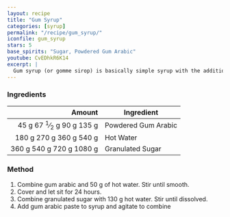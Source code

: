 ```yaml
---
layout: recipe
title: "Gum Syrup"
categories: [syrup]
permalink: "/recipe/gum_syrup/"
iconfile: gum_syrup
stars: 5
base_spirits: "Sugar, Powdered Gum Arabic"
youtube: CvEDhkR6K14
excerpt: |
  Gum syrup (or gomme sirop) is basically simple syrup with the addition of powdered gum arabic. Its main benefit in a drink is added texture. Because it’s thicker, a good amount of weight is added to the drink. It takes a bit more forethought than simple syrup because you have to allow time for the gum arabic to fully incorporate, but the results are nice.<br><br>Typically, gum arabic is added to a rich simple syrup (2:1 sugar:water) so it is sweeter. When a drink calls for a plain simple syrup (1:1). You notice the added texture more so than an increase in sweetness, but it’s still much less thick than gomme syrup.
---
```


### Ingredients

| Amount | Ingredient          |
| -----: | ------------------- |
|   <span class="onex active">45 g </span> <span class="onehalfx">67 <sup>1</sup>&frasl;<sub>2</sub> g </span> <span class="twox">90 g </span> <span class="threex">135 g </span>| Powdered Gum Arabic |
|  <span class="onex active">180 g </span> <span class="onehalfx">270 g </span> <span class="twox">360 g </span> <span class="threex">540 g </span>| Hot Water           |
|  <span class="onex active">360 g </span> <span class="onehalfx">540 g </span> <span class="twox">720 g </span> <span class="threex">1080 g </span>| Granulated Sugar    |

### Method

1. Combine gum arabic and 50 g of hot water. Stir until smooth. 
2. Cover and let sit for 24 hours.
3. Combine granulated sugar with 130 g hot water. Stir until dissolved.
4. Add gum arabic paste to syrup and agitate to combine

    
<script type="application/ld+json">
{
  "@context": "https://schema.org",
  "@type": "Recipe",
  "author": {
    "@type": "Person",
    "name": "{{ page.author }}"
    },
  "image": "{%- for page in page.categories limit: 1 %}{% assign cat = site.data.categories | where: "slug", page | first %}{{ site.url }}{{ site.baseurl}}/assets/images/category_{{cat.slug}}.svg{% endfor -%}",
  "description": "{{ page.excerpt | strip_html | replace: '"', "'" }}",
  "recipeIngredient": [
  "45 g Powdered Gum Arabic",
  " 180 g Hot Water",
  " 360 g Granulated Sugar "
    ],
  "name": "{{ page.title }}",
  "recipeInstructions": [

    ],
  "recipeYield": "1 cocktail",
  "recipeCategory": "cocktail",
  {% if page.stars and site.data.ratings[page.iconfile].ratings -%}"aggregateRating": {
   "@type": "AggregateRating",
   "ratingValue": "{%- include stars_metadata.html %}",
   "bestRating": "5",
   "reviewCount": "2"},{%- endif %}
  "recipeCuisine": "global",
  "prepTime": "PT20M",
  "cookTime": "PT15S",
  "keywords": "{{ page.title }}, cocktail, {{ page.eras }}, {%- include category_metadata.html -%}, {%- include spirits_metadata.html -%}"
}
</script>

    